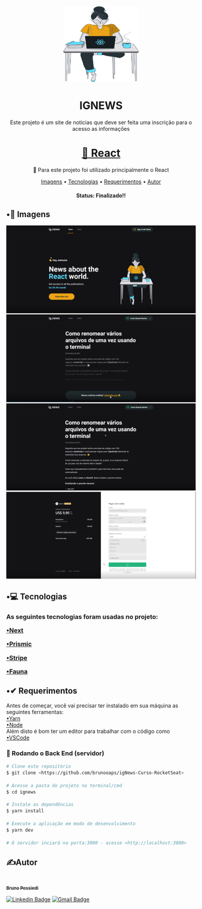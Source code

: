 <h1 align="center">
  <img alt="Girl Coding" title="#NextLevelWeek" src="./public/images/avatar.svg" width="200px" height="200px"/>
</h1>

<h1 align="center">IGNEWS</h1>

<p align="center">Este projeto é um site de noticias que deve ser feita uma inscrição para o acesso as informações</p>


<h1 align="center">
    <a href="https://pt-br.reactjs.org/">🔗 React</a>
</h1>

<p align="center">🚀 Para este projeto foi utilizado principalmente o React</p>

<p align="center">
 <a href="#imagens">Imagens</a> •
 <a href="#tecnologias">Tecnologias</a> • 
 <a href="#requerimentos">Requerimentos</a> • 
 <a href="#autor">Autor</a>
</p>

<h4 align="center">
	Status: Finalizado!!
</h4>

<h2 id="imagens">•📸 Imagens</h2>

<img src="./public/images/ignews 1.jpg"/>
<img src="./public/images/ignews 2.jpg"/>
<img src="./public/images/ignews 3.jpg"/>
<img src="./public/images/ignews 4.jpg"/>
</br>

<h2 id="tecnologias">•💻 Tecnologias</h2>
<h3> As seguintes tecnologias foram usadas no projeto:</p>
<p> 
  <a href="https://nextjs.org">•Next</a>
</p>
<p>
  <a href="https://prismic.io">•Prismic</a>
</p>
<p>
  <a href="https://stripe.com/br">•Stripe</a>
</p>
<p>
  <a href="https://fauna.com">•Fauna</a>
</p>

<h2 id="requerimentos">•✔ Requerimentos</h2>
Antes de começar, você vai precisar ter instalado em sua máquina as seguintes ferramentas:
</br>
<a href="https://classic.yarnpkg.com/en/">•Yarn</a>
</br>
<a href="https://nodejs.org/en/">•Node</a>
</br>
Além disto é bom ter um editor para trabalhar com o código como 
</br>
<a href="https://code.visualstudio.com/">•VSCode</a>

### 🎲 Rodando o Back End (servidor)

```bash
# Clone este repositório
$ git clone <https://github.com/brunooaps/igNews-Curso-RocketSeat>

# Acesse a pasta do projeto no terminal/cmd
$ cd ignews

# Instale as dependências
$ yarn install

# Execute a aplicação em modo de desenvolvimento
$ yarn dev

# O servidor inciará na porta:3000 - acesse <http://localhost:3000>
```

<h2 id="autor">✍Autor </h2>

<a href="https://github.com/brunooaps">
 <img style="border-radius: 50%;" src="https://avatars.githubusercontent.com/u/62190775?v=4" width="100px;" alt=""/>
 <br />
 <sub><b>Bruno Possiedi</b></sub></a> <a href="https://github.com/brunooaps"</a>
</br>

[![Linkedin Badge](https://img.shields.io/badge/-Bruno-blue?style=flat-square&logo=Linkedin&logoColor=white&link=https://www.linkedin.com/in/bruno-possiedi-9198421b3/)](www.linkedin.com/in/bruno-possiedi-9198421b3/) 
[![Gmail Badge](https://img.shields.io/badge/-brunooaps@gmail.com-c14438?style=flat-square&logo=Gmail&logoColor=white&link=mailto:brunooaps@gmail.com)](mailto:brunooaps@gmail.com)





